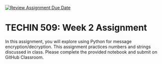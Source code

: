 [![Review Assignment Due Date](https://classroom.github.com/assets/deadline-readme-button-22041afd0340ce965d47ae6ef1cefeee28c7c493a6346c4f15d667ab976d596c.svg)](https://classroom.github.com/a/p1EX1B4c)
# TECHIN 509: Week 2 Assignment

In this assignment, you will explore using Python for message encryption/decryption. This assignment practices numbers and strings discussed in class. Please complete the provided notebook and submit on GitHub Classroom.